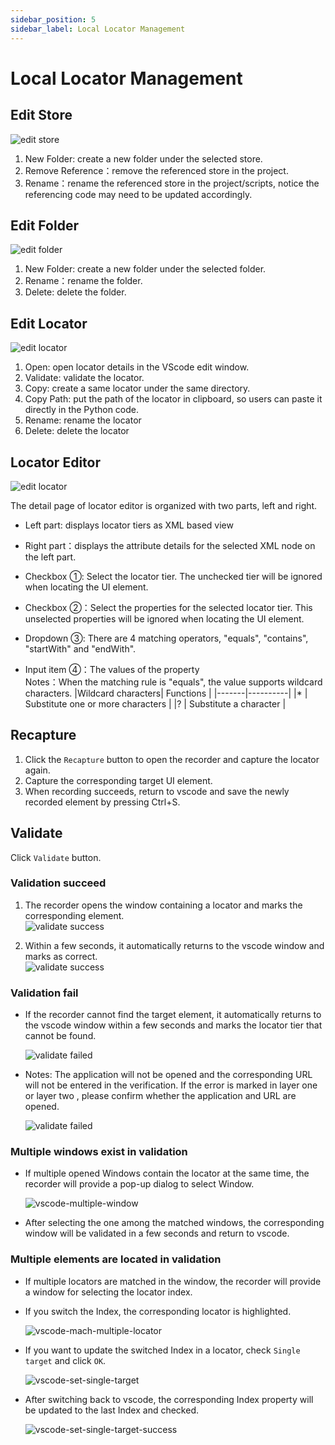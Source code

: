 ```yaml
---
sidebar_position: 5
sidebar_label: Local Locator Management
---
```

# Local Locator Management

## Edit Store

  ![edit store](../../img/vscode-project-store-menu.png)
    
1. New Folder: create a new folder under the selected store.  
2. Remove Reference：remove the referenced store in the project.  
3. Rename：rename the referenced store in the project/scripts, notice the referencing code may need to be updated accordingly. 

## Edit Folder

  ![edit folder](../../img/vscode-project-folder-menu.png)

1. New Folder: create a new folder under the selected folder.  
2. Rename：rename the folder.  
3. Delete: delete the folder.  

## Edit Locator

  ![edit locator](../../img/vscode-project-locator-menu.png)

1. Open: open locator details in the VScode edit window. 
2. Validate: validate the locator.
3. Copy: create a same locator under the same directory.
4. Copy Path: put the path of the locator in clipboard, so users can paste it directly in the Python code.
5. Rename: rename the locator
6. Delete: delete the locator

## Locator Editor
  ![edit locator](../../img/vscode-edit-locator.png)

The detail page of locator editor is organized with two parts, left and right.
- Left part: displays locator tiers as XML based view  
- Right part：displays the attribute details for the selected XML node on the left part.  

- Checkbox ①: Select the locator tier. The unchecked tier will be ignored when locating the UI element.  
- Checkbox ②：Select the properties for the selected locator tier. This unselected properties will be ignored when locating the UI element.  
- Dropdown ③: There are 4 matching operators, "equals", "contains", "startWith" and "endWith".  
  
- Input item ④：The values of the property  
    Notes：When the matching rule is "equals", the value supports wildcard characters.
    |Wildcard characters| Functions                 |
    |-------|----------|
    |*    | Substitute one or more characters |
    |?    | Substitute a character      |

## Recapture
1. Click the `Recapture` button to open the recorder and capture the locator again.
2. Capture the corresponding target UI element.
3. When recording succeeds, return to vscode and save the newly recorded element by pressing Ctrl+S.


## Validate
Click `Validate` button.

### Validation succeed
1. The recorder opens the window containing a locator and  marks the corresponding element.  
  ![validate success](../../img/vscode-validate-success-recorder.png)

2. Within a few seconds, it automatically returns to the vscode window and marks as correct.  
  ![validate success](../../img/vscode-validate-success.png)

### Validation fail
- If the recorder cannot find the target element, it automatically returns to the vscode window within a few seconds and marks the locator tier that cannot be found.

  ![validate failed](../../img/vscode-validate-failed.png)
- Notes: The application will not be opened and the corresponding URL will not be entered in the verification. If the error is marked in layer one or layer two , please confirm whether the application and URL are opened.

  ![validate failed](../../img/vscode-validate-process.png)

### Multiple windows exist in validation
- If multiple opened Windows contain the locator at the same time, the recorder will provide a pop-up dialog to select Window.

  ![vscode-multiple-window](../../img/vscode-multiple-window.png)

- After selecting the one among the matched windows, the corresponding window will be validated in a few seconds and return to vscode.

### Multiple elements are located in validation
- If multiple locators are matched in the window, the recorder will provide a window for selecting the locator index. 
- If you switch the Index, the corresponding locator is highlighted.
  
  ![vscode-mach-multiple-locator](../../img/vscode-mach-multiple-locator.png)

- If you want to update the switched Index in a locator, check `Single target` and click `OK`. 
  
  ![vscode-set-single-target](../../img/vscode-set-single-target.png)

- After switching back to vscode, the corresponding Index property will be updated to the last Index and checked. 
  
  ![vscode-set-single-target-success](../../img/vscode-set-single-target-success.png)